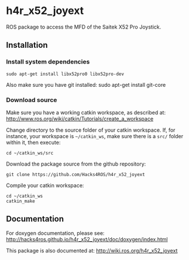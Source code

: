 h4r_x52_joyext
===========================================
ROS package to access the MFD  of the Saitek X52 Pro Joystick.


Installation
-------------------------------------------
### Install system dependencies ###
    sudo apt-get install libx52pro0 libx52pro-dev

Also make sure you have git installed:
    sudo apt-get install git-core

### Download source ###

Make sure you have a working catkin workspace, as described at:
http://www.ros.org/wiki/catkin/Tutorials/create_a_workspace

Change directory to the source folder of your catkin workspace.
If, for instance, your workspace is `~/catkin_ws`, make sure there is
a `src/` folder within it, then execute:

    cd ~/catkin_ws/src

Download the package source from the github repository:

    git clone https://github.com/Hacks4ROS/h4r_x52_joyext

Compile your catkin workspace:

    cd ~/catkin_ws
    catkin_make

Documentation
-------------------------------------------
For doxygen documentation, please see:
http://hacks4ros.github.io/h4r_x52_joyext/doc/doxygen/index.html

This package is also documented at:
http://wiki.ros.org/h4r_x52_joyext
